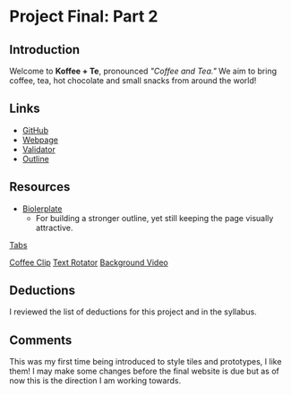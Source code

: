 
# Project Final: Part 2

## Introduction
Welcome to **Koffee + Te**, pronounced *"Coffee and Tea."* We aim to bring coffee, tea, hot chocolate and small snacks from around the world!

## Links
* [GitHub](https://github.com/achance27/project_final2_chance_aliyah)
* [Webpage](http://aliyahchance.com/project_final2_chance_aliyah/)
* [Validator](https://validator.w3.org/unicorn/check?ucn_uri=aliyahchance.com%2Fproject_final2_chance_aliyah%2F&ucn_lang=en&ucn_task=conformance#)
* [Outline](https://gsnedders.html5.org/outliner/process.py)



## Resources
* [Biolerplate](https://github.com/h5bp/html5-boilerplate/blob/master/src/css/main.css#L107-L169)
	* For building a stronger outline, yet still keeping the page visually attractive.

[Tabs](https://github.com/jellekralt/Responsive-Tabs)

[Coffee Clip](https://www.videvo.net/video/coffee-cup/421/)
[Text Rotator](https://github.com/peachananr/simple-text-rotator)
[Background Video](https://github.com/BGStock/jquery-background-video)

## Deductions
I reviewed the list of deductions for this project and in the syllabus.

## Comments
This was my first time being introduced to style tiles and prototypes, I like them! I may make some changes before the final website is due but as of now this is the direction I am working towards.
